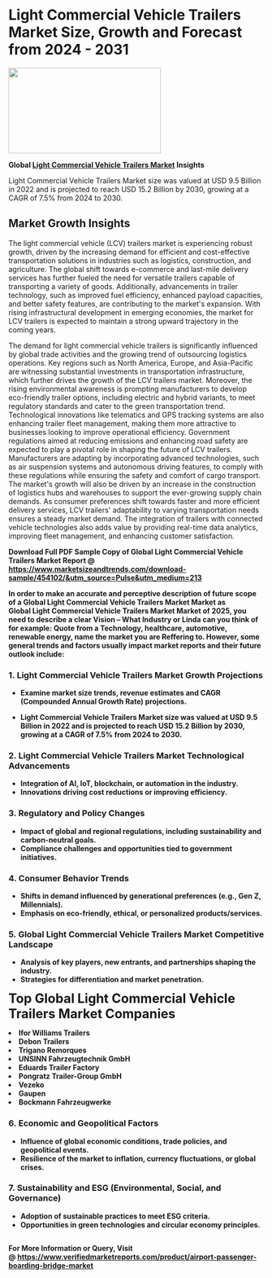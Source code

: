 <H1>Light Commercial Vehicle Trailers Market Size, Growth and Forecast from 2024 - 2031</H1><img class="aligncenter size-medium wp-image-584254" src="https://thirdeyenews.in/wp-content/uploads/2024/09/Global-Market-Research-300x168.jpeg" alt="" width="300" height="168" /><p><strong>Global&nbsp;<a href="https://www.marketsizeandtrends.com/download-sample/454102/&amp;utm_source=Pulse&amp;utm_medium=213">Light Commercial Vehicle Trailers Market</a> Insights</strong></p><p>Light Commercial Vehicle Trailers Market size was valued at USD 9.5 Billion in 2022 and is projected to reach USD 15.2 Billion by 2030, growing at a CAGR of 7.5% from 2024 to 2030.</p><p><h2>Market Growth Insights</h2> <p>The light commercial vehicle (LCV) trailers market is experiencing robust growth, driven by the increasing demand for efficient and cost-effective transportation solutions in industries such as logistics, construction, and agriculture. The global shift towards e-commerce and last-mile delivery services has further fueled the need for versatile trailers capable of transporting a variety of goods. Additionally, advancements in trailer technology, such as improved fuel efficiency, enhanced payload capacities, and better safety features, are contributing to the market's expansion. With rising infrastructural development in emerging economies, the market for LCV trailers is expected to maintain a strong upward trajectory in the coming years.</p> <p><strong></strong></p> <p>The demand for light commercial vehicle trailers is significantly influenced by global trade activities and the growing trend of outsourcing logistics operations. Key regions such as North America, Europe, and Asia-Pacific are witnessing substantial investments in transportation infrastructure, which further drives the growth of the LCV trailers market. Moreover, the rising environmental awareness is prompting manufacturers to develop eco-friendly trailer options, including electric and hybrid variants, to meet regulatory standards and cater to the green transportation trend. Technological innovations like telematics and GPS tracking systems are also enhancing trailer fleet management, making them more attractive to businesses looking to improve operational efficiency. Government regulations aimed at reducing emissions and enhancing road safety are expected to play a pivotal role in shaping the future of LCV trailers. Manufacturers are adapting by incorporating advanced technologies, such as air suspension systems and autonomous driving features, to comply with these regulations while ensuring the safety and comfort of cargo transport. The market's growth will also be driven by an increase in the construction of logistics hubs and warehouses to support the ever-growing supply chain demands. As consumer preferences shift towards faster and more efficient delivery services, LCV trailers' adaptability to varying transportation needs ensures a steady market demand. The integration of trailers with connected vehicle technologies also adds value by providing real-time data analytics, improving fleet management, and enhancing customer satisfaction. <p><strong></p><p><span class=""><strong>Download Full PDF Sample Copy of Global Light Commercial Vehicle Trailers Market Report</strong> @ <a href="https://www.marketsizeandtrends.com/download-sample/454102/&amp;utm_source=Pulse&amp;utm_medium=213" target="_blank">https://www.marketsizeandtrends.com/download-sample/454102/&amp;utm_source=Pulse&amp;utm_medium=213</a></span></p><p>In order to make an accurate and perceptive description of future scope of a Global&nbsp;Light Commercial Vehicle Trailers Market Market as Global&nbsp;Light Commercial Vehicle Trailers Market Market of 2025, you need to describe a clear Vision &ndash; What Industry or Linda can you think of for example: Quote from a Technology, healthcare, automotive, renewable energy, name the market you are Reffering to. However, some general trends and factors usually impact market reports and their future outlook include:</p><h3>1.&nbsp;<strong>Light Commercial Vehicle Trailers Market Growth Projections</strong></h3><ul><li>Examine market size trends, revenue estimates and CAGR (Compounded Annual Growth Rate) projections.</li><li><p>Light Commercial Vehicle Trailers Market size was valued at USD 9.5 Billion in 2022 and is projected to reach USD 15.2 Billion by 2030, growing at a CAGR of 7.5% from 2024 to 2030.</p></li></ul><h3>2.&nbsp;<strong>Light Commercial Vehicle Trailers Market Technological Advancements</strong></h3><ul><li>Integration of AI, IoT, blockchain, or automation in the industry.</li><li>Innovations driving cost reductions or improving efficiency.</li></ul><h3>3.&nbsp;<strong>Regulatory and Policy Changes</strong></h3><ul><li>Impact of global and regional regulations, including sustainability and carbon-neutral goals.</li><li>Compliance challenges and opportunities tied to government initiatives.</li></ul><h3>4.&nbsp;<strong>Consumer Behavior Trends</strong></h3><ul><li>Shifts in demand influenced by generational preferences (e.g., Gen Z, Millennials).</li><li>Emphasis on eco-friendly, ethical, or personalized products/services.</li></ul><h3>5.&nbsp;<strong>Global Light Commercial Vehicle Trailers Market Competitive Landscape</strong></h3><ul><li>Analysis of key players, new entrants, and partnerships shaping the industry.</li><li>Strategies for differentiation and market penetration.</li></ul><p data-pm-slice="1 1 []"><span style="color: inherit; font-family: inherit; font-size: 25px;">Top Global Light Commercial Vehicle Trailers Market Companies</span></p><div class="" data-test-id=""><p><li>Ifor Williams Trailers</li><li> Debon Trailers</li><li> Trigano Remorques</li><li> UNSINN Fahrzeugtechnik GmbH</li><li> Eduards Trailer Factory</li><li> Pongratz Trailer-Group GmbH</li><li> Vezeko</li><li> Gaupen</li><li> Bockmann Fahrzeugwerke</li></p></div><h3>6.&nbsp;<strong>Economic and Geopolitical Factors</strong></h3><ul><li>Influence of global economic conditions, trade policies, and geopolitical events.</li><li>Resilience of the market to inflation, currency fluctuations, or global crises.</li></ul><h3>7.&nbsp;<strong>Sustainability and ESG (Environmental, Social, and Governance)</strong></h3><ul><li>Adoption of sustainable practices to meet ESG criteria.</li><li>Opportunities in green technologies and circular economy principles.</li></ul><h2><strong style="font-size: 14px;">For More Information or Query, Visit @&nbsp;</strong><a style="background-color: #ffffff; font-size: 14px;" href="https://www.marketsizeandtrends.com/report/light-commercial-vehicle-trailers-market/" target="_blank">https://www.verifiedmarketreports.com/product/airport-passenger-boarding-bridge-market</a></h2>

